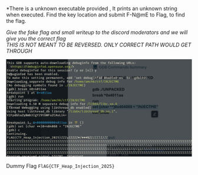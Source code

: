 *There is a unknown executable provided , It prints an unknown string when executed. Find the key location and submit F-N@mE to Flag, to find the flag.

*Give the fake flag and small writeup to the discord moderators and we will give you the correct flag   
THIS IS NOT MEANT TO BE REVERSED. ONLY CORRECT PATH WOULD GET THROUGH*


![image](Pasted%20image%2020250614091239.png)

Dummy Flag 
`FlAG{CTF_Heap_Injection_2025}`